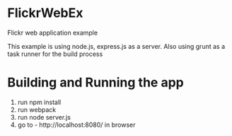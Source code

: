 # FlickrWebEx
Flickr web application example 

This example is using node.js, express.js as a server.
Also using grunt as a task runner for the build process

# Building and Running the app
 1. run npm install
 2. run webpack
 3. run node server.js
 4. go to - http://localhost:8080/ in browser